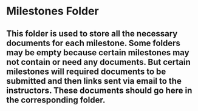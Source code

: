 # Milestones Folder

## This folder is used to store all the necessary documents for each milestone. Some folders may be empty because certain milestones may not contain or need any documents. But certain milestones will required documents to be submitted and then links sent via email to the instructors. These documents should go here in the corresponding folder.
